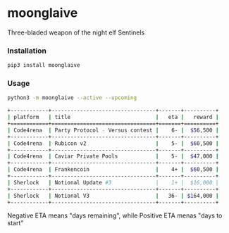 # moonglaive
Three-bladed weapon of the night elf Sentinels

### Installation

```bash
pip3 install moonglaive
```

### Usage

```bash
python3 -m moonglaive --active --upcoming

+------------+---------------------------------+-------+----------+
| platform   | title                           |   eta |   reward |
+============+=================================+=======+==========+
| Code4rena  | Party Protocol - Versus contest |    6- |  $56,500 |
+------------+---------------------------------+-------+----------+
| Code4rena  | Rubicon v2                      |    5- |  $60,500 |
+------------+---------------------------------+-------+----------+
| Code4rena  | Caviar Private Pools            |    5- |  $47,000 |
+------------+---------------------------------+-------+----------+
| Code4rena  | Frankencoin                     |    4+ |  $60,500 |
+------------+---------------------------------+-------+----------+
| Sherlock   | Notional Update #3              |    1+ |  $16,000 |
+------------+---------------------------------+-------+----------+
| Sherlock   | Notional V3                     |   36- | $164,000 |
+------------+---------------------------------+-------+----------+
```

Negative ETA means "days remaining", while Positive ETA menas "days to start"
